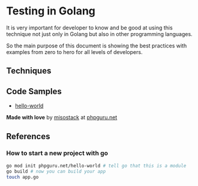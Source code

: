 # Testing in Golang

It is very important for developer to know and be good at using this technique not just only in Golang but also in other programming languages.

So the main purpose of this document is showing the best practices with examples from zero to hero for all levels of developers.

## Techniques

## Code Samples

- [hello-world](./hello-world)

**Made with love** by [misostack](https://github.com/misostack) at [phpguru.net](https://blog.phpguru.net/)

## References

### How to start a new project with go

```sh
go mod init phpguru.net/hello-world # tell go that this is a module
go build # now you can build your app
touch app.go
```
